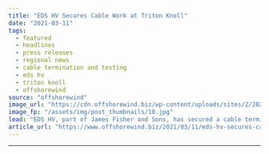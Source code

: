 ```yaml
---
title: "EDS HV Secures Cable Work at Triton Knoll"
date: "2021-03-11"
tags: 
  - featured
  - headlines
  - press releases
  - regional news
  - cable termination and testing
  - eds hv
  - triton knoll
  - offshorewind
source: "offshorewind"
image_url: "https://cdn.offshorewind.biz/wp-content/uploads/sites/2/2021/03/11090006/EDS-HV-Secures-Cable-Work-at-Triton-Knoll.jpg"
image_fp: "/assets/img/post_thumbnails/18.jpg"
lead: "EDS HV, part of James Fisher and Sons, has secured a cable termination and"
article_url: "https://www.offshorewind.biz/2021/03/11/eds-hv-secures-cable-work-at-triton-knoll/"
---
```


---
